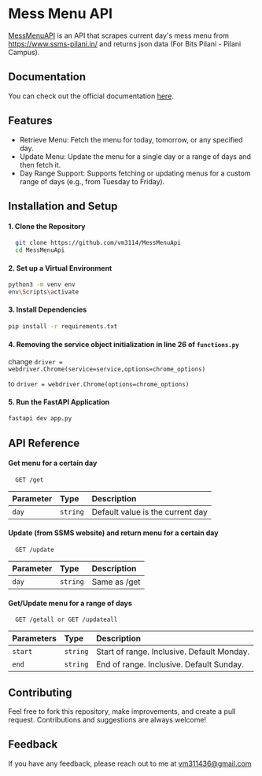 
# Mess Menu API

[MessMenuAPI](https://messmenuapi.onrender.com/doc) is an API that scrapes current day's mess menu from https://www.ssms-pilani.in/ and returns json data (For Bits Pilani - Pilani Campus).


## Documentation

You can check out the official documentation [here](https://messmenuapi.onrender.com/doc).


## Features

- Retrieve Menu: Fetch the menu for today, tomorrow, or any specified day.
- Update Menu: Update the menu for a single day or a range of days and then fetch it.
- Day Range Support: Supports fetching or updating menus for a custom range of days (e.g., from Tuesday to Friday).

## Installation and Setup


#### 1. Clone the Repository

```bash
  git clone https://github.com/vm3114/MessMenuApi
  cd MessMenuApi
```

#### 2. Set up a Virtual Environment

```bash
python3 -m venv env
env\Scripts\activate
```
#### 3. Install Dependencies  

```bash 
pip install -r requirements.txt
```

#### 4. Removing the service object initialization in  line 26 of `functions.py`
  change ```
driver = webdriver.Chrome(service=service,options=chrome_options) ```

  to ```driver = webdriver.Chrome(options=chrome_options)```

#### 5. Run the FastAPI Application
```bash   
fastapi dev app.py    
```
## API Reference


#### Get menu for a certain day

```http
  GET /get
```

| Parameter | Type     | Description                |
| :-------- | :------- | :------------------------- |
| `day` | `string` | Default value is the current day |

#### Update (from SSMS website) and return menu for a certain day

```http
  GET /update
```

| Parameter | Type     | Description                       |
| :-------- | :------- | :-------------------------------- |
| `day`      | `string` | Same as /get |

#### Get/Update menu for a range of days
```http
  GET /getall or GET /updateall
```

| Parameters | Type     | Description                       |
| :-------- | :------- | :-------------------------------- |
| `start`      | `string` | Start of range. Inclusive. Default Monday. |
| `end`      | `string` | End of range. Inclusive. Default Sunday. |


## Contributing

Feel free to fork this repository, make improvements, and create a pull request. Contributions and suggestions are always welcome!


## Feedback

If you have any feedback, please reach out to me at vm311436@gmail.com

